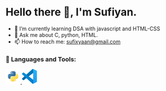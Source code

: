  # Hello there 👋, I'm Sufiyan.

- 🌱 I’m currently learning DSA with javascript and HTML-CSS 
- 💬 Ask me about C, python, HTML. 
- 📫 How to reach me: sufixyaan@gmail.com

### 🧰 Languages and Tools:
<a href="https://www.python.org/" target="_blank">
 <img  style="height: 40px;
            width: 40px;" class="python" src="https://raw.githubusercontent.com/github/explore/80688e429a7d4ef2fca1e82350fe8e3517d3494d/topics/python/python.png">
</a>
        
<a href="https://code.visualstudio.com/" target="_blank">
 <img style="height: 40px;
            width: 40px;" class="vscode" src="https://raw.githubusercontent.com/github/explore/80688e429a7d4ef2fca1e82350fe8e3517d3494d/topics/visual-studio-code/visual-studio-code.png">
</a>
